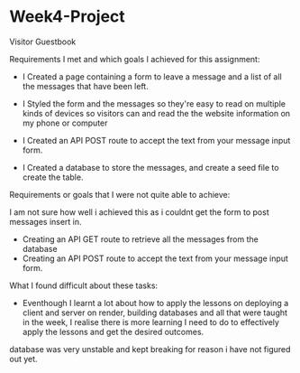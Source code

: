 # Week4-Project

Visitor Guestbook

Requirements I met and which goals I achieved for this assignment:

- I Created a page containing a form to leave a message and a list of all the messages that have been left.

- I Styled the form and the messages so they're easy to read on multiple kinds of devices so visitors can and read the the website information on my phone or computer

- I Created an API POST route to accept the text from your message input form.
- I Created a database to store the messages, and create a seed file to create the table.

Requirements or goals that I were not quite able to achieve:

I am not sure how well i achieved this as i couldnt get the form to post messages insert in.

- Creating an API GET route to retrieve all the messages from the database
- Creating an API POST route to accept the text from your message input form.

What I found difficult about these tasks:

- Eventhough I learnt a lot about how to apply the lessons on deploying a client and server on render, building databases and all that were taught in the week, I realise there is more learning I need to do to effectively apply the lessons and get the desired outcomes.

database was very unstable and kept breaking for reason i have not figured out yet.
